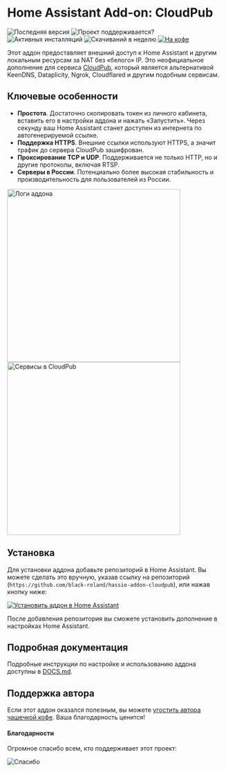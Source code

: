 # Home Assistant Add-on: CloudPub

![Последняя версия][latest-version-shield]
![Проект поддерживается?][maintenance-shield]
![Активных инсталляций][reported-installations-shield]
![Скачиваний в неделю][weekly-downloads-shield]
[![На кофе][donate-shield]][donate-link]

Этот аддон предоставляет внешний доступ к Home Assistant и другим локальным ресурсам за NAT без «белого» IP. Это неофициальное дополнение для сервиса [CloudPub](https://cloudpub.ru/), который является альтернативой KeenDNS, Dataplicity, Ngrok, Cloudflared и другим подобным сервисам.

## Ключевые особенности

- **Простота**. Достаточно скопировать токен из личного кабинета, вставить его в настройки аддона и нажать «Запустить». Через секунду ваш Home Assistant станет доступен из интернета по автогенерируемой ссылке.
- **Поддержка HTTPS**. Внешние ссылки используют HTTPS, а значит трафик до сервера CloudPub зашифрован.
- **Проксирование TCP и UDP**. Поддерживается не только HTTP, но и другие протоколы, включая RTSP.
- **Серверы в России**. Потенциально более высокая стабильность и производительность для пользователей из России.

<img src="https://github.com/user-attachments/assets/9aa52fe2-0fda-40ce-a15e-e4c7702c8c19" alt="Логи аддона" height="400" />
<img src="https://github.com/user-attachments/assets/32bddd8d-7986-4640-a0d7-66c7fcf50eeb" alt="Сервисы в CloudPub" height="400" />

## Установка

Для установки аддона добавьте репозиторий в Home Assistant. Вы можете сделать это вручную, указав ссылку на репозиторий (`https://github.com/black-roland/hassio-addon-cloudpub`), или нажав кнопку ниже:

[![Установить аддон в Home Assistant](https://my.home-assistant.io/badges/supervisor_addon.svg)](https://my.home-assistant.io/redirect/supervisor_addon/?repository_url=https%3A%2F%2Fgithub.com%2Fblack-roland%2Fhassio-addon-cloudpub&addon=6cd8d65a_cloudpub)

После добавления репозитория вы сможете установить дополнение в настройках Home Assistant.

## Подробная документация

Подробные инструкции по настройке и использованию аддона доступны в [DOCS.md](https://github.com/black-roland/hassio-addon-cloudpub/blob/master/cloudpub/DOCS.md).

## Поддержка автора

Если этот аддон оказался полезным, вы можете [угостить автора чашечкой кофе](https://mansmarthome.info/donate/#donationalerts). Ваша благодарность ценится!

#### Благодарности

Огромное спасибо всем, кто поддерживает этот проект:

![Спасибо][donors-list]

[latest-version-shield]: https://img.shields.io/github/package-json/v/black-roland/hassio-addon-cloudpub?filename=cloudpub%2Fconfig.json&style=flat-square&label=%D0%B2%D0%B5%D1%80%D1%81%D0%B8%D1%8F
[maintenance-shield]: https://img.shields.io/maintenance/%D0%B4%D0%B0/2025?style=flat-square&label=%D0%BF%D0%BE%D0%B4%D0%B4%D0%B5%D1%80%D0%B6%D0%B8%D0%B2%D0%B0%D0%B5%D1%82%D1%81%D1%8F%3F
[reported-installations-shield]: https://img.shields.io/badge/dynamic/json?url=https%3A%2F%2Fanalytics.home-assistant.io%2Faddons.json&query=6cd8d65a_cloudpub.total&style=flat-square&label=%D0%BF%D0%BE%D0%BB%D1%8C%D0%B7%D0%BE%D0%B2%D0%B0%D1%82%D0%B5%D0%BB%D0%B5%D0%B9&color=brightgreen&cacheSeconds=86400
[weekly-downloads-shield]: https://img.shields.io/badge/dynamic/json?url=https%3A%2F%2Fmansmarthome.info%2Fgithub%2Fblack-roland%2Fhassio-addon-cloudpub%2Ftraffic.json&query=weekly.uniques&suffix=%20%D0%B2%20%D0%BD%D0%B5%D0%B4%D0%B5%D0%BB%D1%8E&style=flat-square&label=%D1%81%D0%BA%D0%B0%D1%87%D0%B8%D0%B2%D0%B0%D0%BD%D0%B8%D0%B9&color=brightgreen&cacheSeconds=86400
[donate-shield]: https://img.shields.io/badge/%D0%B4%D0%BE%D0%BD%D0%B0%D1%82-%D0%BD%D0%B0%20%D0%BA%D0%BE%D1%84%D0%B5-cc3336?style=flat-square&logo=coffeescript&labelColor=a67b5b
[donate-link]: https://mansmarthome.info/donate/#donationalerts
[donors-list]: https://github.com/user-attachments/assets/e0e85929-8608-4092-847a-33373f5070a4
